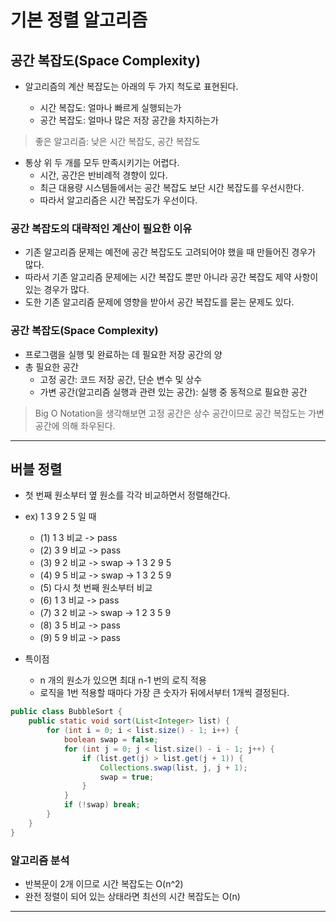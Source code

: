 # 기본 정렬 알고리즘

## 공간 복잡도(Space Complexity)

- 알고리즘의 계산 복잡도는 아래의 두 가지 척도로 표현된다.

  - 시간 복잡도: 얼마나 빠르게 실행되는가
  - 공간 복잡도: 얼마나 많은 저장 공간을 차지하는가

> 좋은 알고리즘: 낮은 시간 복잡도, 공간 복잡도

- 통상 위 두 개를 모두 만족시키기는 어렵다.
  - 시간, 공간은 반비례적 경향이 있다.
  - 최근 대용량 시스템들에서는 공간 복잡도 보단 시간 복잡도를 우선시한다.
  - 따라서 알고리즘은 시간 복잡도가 우선이다.

### 공간 복잡도의 대략적인 계산이 필요한 이유

- 기존 알고리즘 문제는 예전에 공간 복잡도도 고려되어야 했을 때 만들어진 경우가 많다.
- 따라서 기존 알고리즘 문제에는 시간 복잡도 뿐만 아니라 공간 복잡도 제약 사항이 있는 경우가 많다.
- 도한 기존 알고리즘 문제에 영향을 받아서 공간 복잡도를 묻는 문제도 있다.

### 공간 복잡도(Space Complexity)

- 프로그램을 실행 및 완료하는 데 필요한 저장 공간의 양
- 총 필요한 공간
  - 고정 공간: 코드 저장 공간, 단순 변수 및 상수
  - 가변 공간(알고리즘 실행과 관련 있는 공간): 실행 중 동적으로 필요한 공간

> Big O Notation을 생각해보면 고정 공간은 상수 공간이므로 공간 복잡도는 가변 공간에 의해 좌우된다.

---

## 버블 정렬

- 첫 번째 원소부터 옆 원소를 각각 비교하면서 정렬해간다.

- ex) 1 3 9 2 5 일 때

  - (1) 1 3 비교 -> pass
  - (2) 3 9 비교 -> pass
  - (3) 9 2 비교 -> swap -> 1 3 2 9 5
  - (4) 9 5 비교 -> swap -> 1 3 2 5 9
  - (5) 다시 첫 번째 원소부터 비교
  - (6) 1 3 비교 -> pass
  - (7) 3 2 비교 -> swap -> 1 2 3 5 9
  - (8) 3 5 비교 -> pass
  - (9) 5 9 비교 -> pass

- 특이점

  - n 개의 원소가 있으면 최대 n-1 번의 로직 적용
  - 로직을 1번 적용할 때마다 가장 큰 숫자가 뒤에서부터 1개씩 결정된다.

```java
public class BubbleSort {
    public static void sort(List<Integer> list) {
        for (int i = 0; i < list.size() - 1; i++) {
            boolean swap = false;
            for (int j = 0; j < list.size() - i - 1; j++) {
                if (list.get(j) > list.get(j + 1)) {
                    Collections.swap(list, j, j + 1);
                    swap = true;
                }
            }
            if (!swap) break;
        }
    }
}
```

### 알고리즘 분석

- 반복문이 2개 이므로 시간 복잡도는 O(n^2)
- 완전 정렬이 되어 있는 상태라면 최선의 시간 복잡도는 O(n)

---

